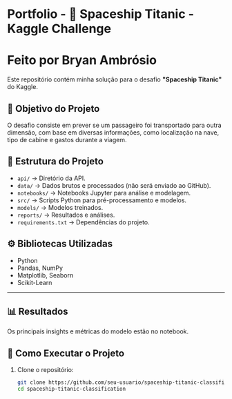 # Portfolio - 🚀 Spaceship Titanic - Kaggle Challenge

# Feito por Bryan Ambrósio

Este repositório contém minha solução para o desafio **"Spaceship Titanic"** do Kaggle.

## 📌 Objetivo do Projeto
O desafio consiste em prever se um passageiro foi transportado para outra dimensão, com base em diversas informações, como localização na nave, tipo de cabine e gastos durante a viagem.

## 📂 Estrutura do Projeto
- `api/` → Diretório da API.
- `data/` → Dados brutos e processados (não será enviado ao GitHub).
- `notebooks/` → Notebooks Jupyter para análise e modelagem.
- `src/` → Scripts Python para pré-processamento e modelos.
- `models/` → Modelos treinados.
- `reports/` → Resultados e análises.
- `requirements.txt` → Dependências do projeto.

## ⚙️ Bibliotecas Utilizadas
- Python
- Pandas, NumPy
- Matplotlib, Seaborn
- Scikit-Learn

---

## 📊 Resultados
Os principais insights e métricas do modelo estão no notebook.

## 📌 Como Executar o Projeto
1. Clone o repositório:
   ```bash
   git clone https://github.com/seu-usuario/spaceship-titanic-classification.git
   cd spaceship-titanic-classification
